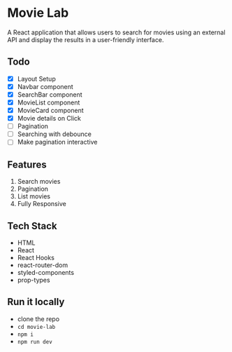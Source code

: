 # Movie Lab
A React application that allows users to search for movies using an external API and display the results in a user-friendly interface.


## Todo
- [x] Layout Setup
- [x] Navbar component
- [x] SearchBar component
- [x] MovieList component
- [x] MovieCard component
- [x] Movie details on Click
- [ ] Pagination
- [ ] Searching with debounce
- [ ] Make pagination interactive

## Features
1. Search movies
2. Pagination
3. List movies
4. Fully Responsive

## Tech Stack
- HTML
- React
- React Hooks
- react-router-dom
- styled-components
- prop-types

## Run it locally
- clone the repo
- `cd movie-lab`
- `npm i`
- `npm run dev`